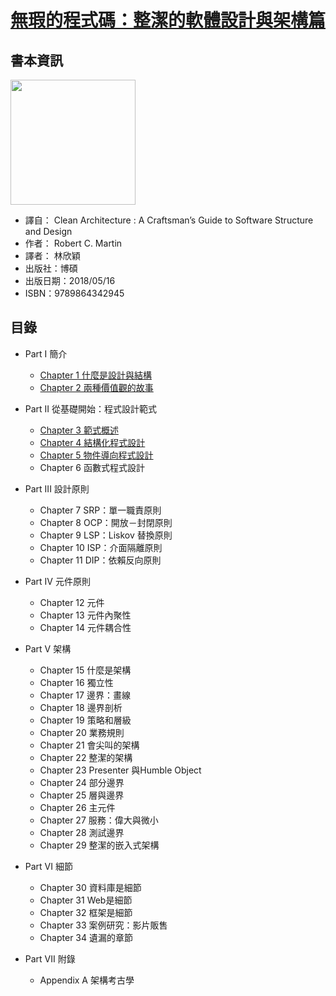 # [無瑕的程式碼：整潔的軟體設計與架構篇]()

## 書本資訊

<img src="https://user-images.githubusercontent.com/15373178/68082213-d376d880-fe54-11e9-957c-eed7b0f8881a.jpeg" height="200" />


- 譯自： Clean Architecture : A Craftsman’s Guide to Software Structure and Design
- 作者： Robert C. Martin 
- 譯者： 林欣穎
- 出版社：博碩 
- 出版日期：2018/05/16
- ISBN：9789864342945

## 目錄

* Part I 簡介
  * [Chapter 1 什麼是設計與結構]()
  * [Chapter 2 兩種價值觀的故事]()

* Part II 從基礎開始：程式設計範式
  * [Chapter 3 範式概述]()
  * [Chapter 4 結構化程式設計]()
  * [Chapter 5 物件導向程式設計]()
  * Chapter 6 函數式程式設計

* Part III 設計原則
  * Chapter 7 SRP：單一職責原則
  * Chapter 8 OCP：開放－封閉原則
  * Chapter 9 LSP：Liskov 替換原則
  * Chapter 10 ISP：介面隔離原則
  * Chapter 11 DIP：依賴反向原則

* Part IV 元件原則
  * Chapter 12 元件
  * Chapter 13 元件內聚性
  * Chapter 14 元件耦合性

* Part V 架構
  * Chapter 15 什麼是架構
  * Chapter 16 獨立性
  * Chapter 17 邊界：畫線
  * Chapter 18 邊界剖析
  * Chapter 19 策略和層級
  * Chapter 20 業務規則
  * Chapter 21 會尖叫的架構
  * Chapter 22 整潔的架構
  * Chapter 23 Presenter 與Humble Object
  * Chapter 24 部分邊界
  * Chapter 25 層與邊界
  * Chapter 26 主元件
  * Chapter 27 服務：偉大與微小
  * Chapter 28 測試邊界
  * Chapter 29 整潔的嵌入式架構

* Part VI 細節
  * Chapter 30 資料庫是細節
  * Chapter 31 Web是細節
  * Chapter 32 框架是細節
  * Chapter 33 案例研究：影片販售
  * Chapter 34 遺漏的章節

* Part VII 附錄
  * Appendix A 架構考古學

